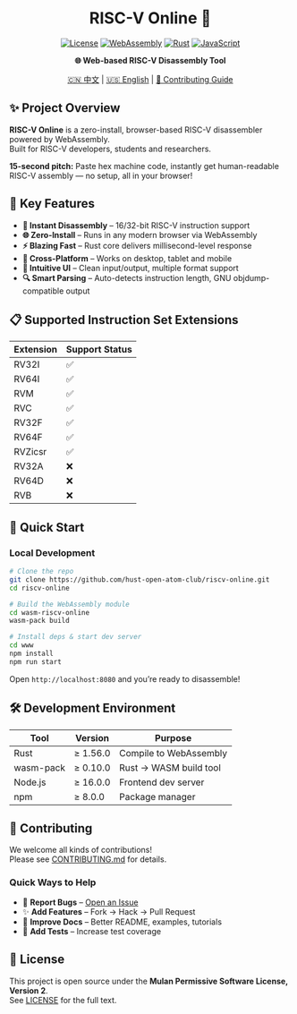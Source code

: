 <div align="center">

# RISC-V Online 🚀

[![License](https://img.shields.io/badge/License-Mulan%20PSL%20v2-blue.svg)](http://license.coscl.org.cn/MulanPSL2)
[![WebAssembly](https://img.shields.io/badge/WebAssembly-654FF0?logo=webassembly&logoColor=white)](https://webassembly.org/)
[![Rust](https://img.shields.io/badge/Rust-000000?logo=rust&logoColor=white)](https://www.rust-lang.org/)
[![JavaScript](https://img.shields.io/badge/JavaScript-F7DF1E?logo=javascript&logoColor=black)](https://developer.mozilla.org/en-US/docs/Web/JavaScript)
<!-- [![Build Status](https://travis-ci.org/hust-open-atom-club/riscv-online.svg?branch=main)](https://travis-ci.org/hust-open-atom-club/riscv-online) -->

**🌐 Web-based RISC-V Disassembly Tool**

[🇨🇳 中文](README.md) | [🇺🇸 English](README.en.md) | [🔧 Contributing Guide](CONTRIBUTING.md)

</div>

## ✨ Project Overview

**RISC-V Online** is a zero-install, browser-based RISC-V disassembler powered by WebAssembly.  
Built for RISC-V developers, students and researchers.

**15-second pitch:** Paste hex machine code, instantly get human-readable RISC-V assembly — no setup, all in your browser!

## 🎯 Key Features

- **🔧 Instant Disassembly** – 16/32-bit RISC-V instruction support  
- **🌐 Zero-Install** – Runs in any modern browser via WebAssembly  
- **⚡ Blazing Fast** – Rust core delivers millisecond-level response  
- **📱 Cross-Platform** – Works on desktop, tablet and mobile  
- **🎨 Intuitive UI** – Clean input/output, multiple format support  
- **🔍 Smart Parsing** – Auto-detects instruction length, GNU objdump-compatible output  

## 📋 Supported Instruction Set Extensions

| Extension | Support Status |
|-----------|---------------|
| RV32I     | ✅            |
| RV64I     | ✅            |
| RVM       | ✅            |
| RVC       | ✅            |
| RV32F     | ✅            |
| RV64F     | ✅            |
| RVZicsr   | ✅            |
| RV32A     | ❌            |
| RV64D     | ❌            |
| RVB       | ❌            |

## 🚀 Quick Start

### Local Development

```bash
# Clone the repo
git clone https://github.com/hust-open-atom-club/riscv-online.git
cd riscv-online

# Build the WebAssembly module
cd wasm-riscv-online
wasm-pack build

# Install deps & start dev server
cd www
npm install
npm run start
```

Open `http://localhost:8080` and you’re ready to disassemble!

## 🛠️ Development Environment

| Tool      | Version   | Purpose                     |
|-----------|-----------|-----------------------------|
| Rust      | ≥ 1.56.0  | Compile to WebAssembly      |
| wasm-pack | ≥ 0.10.0  | Rust → WASM build tool      |
| Node.js   | ≥ 16.0.0  | Frontend dev server         |
| npm       | ≥ 8.0.0   | Package manager             |

## 🤝 Contributing

We welcome all kinds of contributions!  
Please see [CONTRIBUTING.md](CONTRIBUTING.md) for details.

### Quick Ways to Help

- 🐛 **Report Bugs** – [Open an Issue](https://github.com/hust-open-atom-club/riscv-online/issues/new)  
- ✨ **Add Features** – Fork → Hack → Pull Request  
- 📝 **Improve Docs** – Better README, examples, tutorials  
- 🧪 **Add Tests** – Increase test coverage  

## 📜 License

This project is open source under the **Mulan Permissive Software License, Version 2**.  
See [LICENSE](LICENSE) for the full text.
